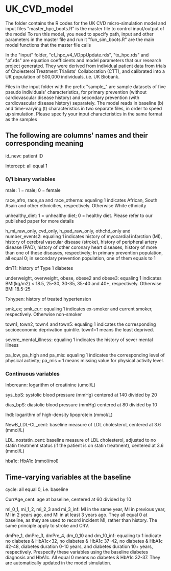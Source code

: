 # UK_CVD_model
The folder contains the R codes for the UK CVD micro-simulation model and input files
"master_hpc_boots.R" is the master file to control input/output of the model
To run this model, you need to specify path, input and other parameters in the master file and run it
"fun_sim_boots.R" are the main model functions that the master file calls

In the "input" folder, "cf_hpc_v4_VDppUpdate.rds", "tx_hpc.rds" and "pf.rds" are equation coefficients and model parameters that our research project generated. They were derived from individual patient data from trials of Cholesterol Treatment Trialists' Collaboration (CTT), and calibrated into a UK population of 500,000 individuals, i.e. UK Biobank.  

Files in the input folder with the prefix "sample_" are sample datasets of five pseudo individuals' characteristics, for primary prevention (without cardiovascular disease history) and secondary prevention (with cardiovascular disease history) separately. The model reads in baseline (b) and time-varying (t) characteristics in two separate files, in order to speed up simulation. Please specify your input characteristics in the same format as the samples

## The following are columns' names and their corresponding meaning

id_new: patient ID

Intercept: all equal 1

### 0/1 binary variables
male: 1 = male; 0 = female

race_afro, race_sa and race_otherna: equaling 1 indicates African, South Asain and other ethnicities, respectively. Otherwise White ethnicity

unhealthy_diet: 1 = unhealthy diet; 0 = healthy diet. Please refer to our published paper for more details

h_mi_raw_only, cvd_only, h_pad_raw_only, othchd_only and number_events2: equaling 1 indicates history of myocardial infarction (MI), history of cerebral vascular disease (stroke), history of peripheral artery disease (PAD), history of other coronary heart diseases, history of more than one of these diseases, respectively; In primary prevention population, all equal 0; in secondary prevention population, one of them equals to 1  

dmT1: history of Type 1 diabetes

underweight, overweight, obese, obese2 and obese3: equaling 1 indicates BMI(kg/m2) < 18.5, 25-30, 30-35, 35-40 and 40+, respectively. Otherwise BMI 18.5-25

Txhypen: history of treated hypertension

smk_ex; smk_cur: equaling 1 indicates ex-smoker and current smoker, respectively. Otherwise non-smoker

town1, town2, town4 and town5: equaling 1 indicates the corresponding socioeconomic deprivation quintile. town1=1 means the least deprived. 

severe_mental_illness: equaling 1 indicates the history of sever mental illness

pa_low, pa_high and pa_mis: equaling 1 indicates the corresponding level of physical activity; pa_mis = 1 means missing value for physical activity level. 

### Continuous variables
lnbcreann: logarithm of creatinine (umol/L)

sys_bpS: systolic blood pressure (mmHg) centered at 140 divided by 20

dias_bpS: diastolic blood pressure (mmHg) centered at 80 divided by 10

lhdl: logarithm of high-density lipoprotein (mmol/L)

NewB_LDL-CL_cent: baseline measure of LDL cholesterol, centered at 3.6 (mmol/L)

LDL_nostatin_cent: baseline measure of LDL cholesterol, adjusted to no statin treatment status (if the patient is on statin treatment), centered at 3.6 (mmol/L)

hba1c: HbA1c (mmol/mol)

## Time-varying variables at the baseline
cycle: all equal 0, i.e. baseline

CurrAge_cent: age at baseline, centered at 60 divided by 10

mi_0_1, mi_1_2, mi_2_3 and mi_3_inf: MI in the same year, MI in previous year, MI in 2 years ago, and MI in at least 3 years ago. They all equal 0 at baseline, as they are used to record incident MI, rather than history. The same principle apply to stroke and CRV. 

dmPre_1, dmPre_3, dmPre_4, dm_0_10 and dm_10_inf: equaling to 1 indicate no diabetes & HbA1c<32, no diabetes & HbA1c 37-42, no diabetes & HbA1c 42-48, diabetes duration 0-10 years, and diabetes duration 10+ years, respectively. Prespecify these variables using the baseline diabetes diagnosis and HbA1c. All equal 0 means no diabetes & HbA1c 32-37. They are automatically updated in the model simulation.











